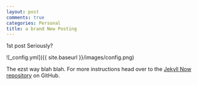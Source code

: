 ```yaml
---
layout: post
comments: true
categories: Personal
title: a brand New Posting
---
```

1st post
Seriously?

![_config.yml]({{ site.baseurl }}/images/config.png)

The ezst way blah blah. For more instructions head over to the [Jekyll Now repository](https://github.com/barryclark/jekyll-now) on GitHub.
